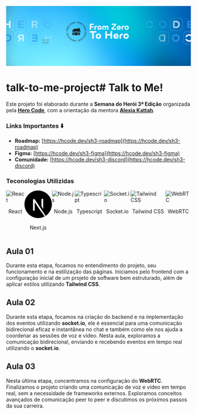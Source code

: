 <img width="auto" src="https://github.com/HeroCodeBR/.github/blob/main/GITHUB.png">

# talk-to-me-project# Talk to Me!

Este projeto foi elaborado durante a **Semana do Herói 3ª Edição** organizada pela [**Hero Code**](https://herocode.com.br/), com a orientação da mentora [**Alexia Kattah**](https://www.linkedin.com/in/alexiakattah/).

### Links Importantes ⬇️

- **Roadmap:** [https://hcode.dev/sh3-roadmap](https://hcode.dev/sh3-roadmap)
- **Figma:** [https://hcode.dev/sh3-figma](https://hcode.dev/sh3-figma)
- **Comunidade:** [https://hcode.dev/sh3-discord](https://hcode.dev/sh3-discord)

### Teconologias Utilizidas

<div style="display: flex; justify-content: space-between;">
    <div>
        <img src="https://herocode.com.br/_next/image/?url=%2Flogo%2Freact.png&w=128&q=75" alt="React" width="100px">
        <p align="center">React</p>
    </div>
    <div>
        <svg width="80" height="80" viewBox="0 0 256 256" version="1.1" xmlns="http://www.w3.org/2000/svg" xmlns:xlink="http://www.w3.org/1999/xlink" preserveAspectRatio="xMidYMid" fill="#000000"><g id="SVGRepo_bgCarrier" stroke-width="0"></g><g id="SVGRepo_tracerCarrier" stroke-linecap="round" stroke-linejoin="round"></g><g id="SVGRepo_iconCarrier"> <g> <path d="M119.616813,0.0688905149 C119.066276,0.118932037 117.314565,0.294077364 115.738025,0.419181169 C79.3775171,3.69690087 45.3192571,23.3131775 23.7481916,53.4631946 C11.7364614,70.2271045 4.05395894,89.2428829 1.15112414,109.384595 C0.12512219,116.415429 0,118.492153 0,128.025062 C0,137.557972 0.12512219,139.634696 1.15112414,146.665529 C8.10791789,194.730411 42.3163245,235.11392 88.7116325,250.076335 C97.0197458,252.753556 105.778299,254.580072 115.738025,255.680985 C119.616813,256.106338 136.383187,256.106338 140.261975,255.680985 C157.453763,253.779407 172.017986,249.525878 186.382014,242.194795 C188.584164,241.068861 189.00958,240.768612 188.709286,240.518404 C188.509091,240.36828 179.124927,227.782837 167.86393,212.570214 L147.393939,184.922273 L121.743891,146.965779 C107.630108,126.098464 96.0187683,109.034305 95.9186706,109.034305 C95.8185728,109.009284 95.7184751,125.873277 95.6684262,146.465363 C95.5933529,182.52028 95.5683284,183.971484 95.1178886,184.82219 C94.4672532,186.048207 93.9667644,186.548623 92.915738,187.099079 C92.114956,187.499411 91.4142717,187.574474 87.6355816,187.574474 L83.3063539,187.574474 L82.1552297,186.848872 C81.4044966,186.373477 80.8539589,185.747958 80.4785924,185.022356 L79.9530792,183.896422 L80.0031281,133.729796 L80.0782014,83.5381493 L80.8539589,82.5623397 C81.25435,82.0369037 82.1051808,81.3613431 82.7057674,81.0360732 C83.7317693,80.535658 84.1321603,80.4856165 88.4613881,80.4856165 C93.5663734,80.4856165 94.4172043,80.6857826 95.7434995,82.1369867 C96.1188661,82.5373189 110.007429,103.454675 126.623656,128.650581 C143.239883,153.846488 165.962072,188.250034 177.122972,205.139048 L197.392766,235.839522 L198.418768,235.163961 C207.502639,229.259062 217.112023,220.852086 224.719453,212.09482 C240.910264,193.504394 251.345455,170.835585 254.848876,146.665529 C255.874878,139.634696 256,137.557972 256,128.025062 C256,118.492153 255.874878,116.415429 254.848876,109.384595 C247.892082,61.3197135 213.683675,20.9362052 167.288368,5.97379012 C159.105376,3.32158945 150.396872,1.49507389 140.637341,0.394160408 C138.234995,0.143952798 121.693842,-0.131275573 119.616813,0.0688905149 L119.616813,0.0688905149 Z M172.017986,77.4831252 C173.219159,78.0836234 174.195112,79.2345784 174.545455,80.435575 C174.74565,81.0861148 174.795699,94.9976579 174.74565,126.348671 L174.670577,171.336 L166.73783,159.17591 L158.780059,147.01582 L158.780059,114.313685 C158.780059,93.1711423 158.880156,81.2862808 159.030303,80.7108033 C159.430694,79.3096407 160.306549,78.2087272 161.507722,77.5581875 C162.533724,77.0327515 162.909091,76.98271 166.837928,76.98271 C170.541544,76.98271 171.19218,77.0327515 172.017986,77.4831252 Z" fill="#000000"> </path> </g> </g></svg>
        <p align="center">Next.js</p>
    </div>
    <div>
        <img src="https://herocode.com.br/_next/image/?url=%2Flogo%2Fnodejs.png&w=128&q=75" alt="Node.js" width="100px">
        <p align="center">Node.js</p>
    </div>
    <div>
        <img src="https://herocode.com.br/_next/image/?url=%2Flogo%2Ftypescript.png&w=128&q=75" alt="Typescript" width="100px">
        <p align="center">Typescript</p>
    </div>
    <div>
        <img src="https://herocode.com.br/_next/image/?url=%2Flogo%2Fsocketio.png&w=128&q=75" alt="Socket.io" width="100px">
        <p align="center">Socket.io</p>
    </div>
    <div>
        <img src="https://herocode.com.br/_next/image/?url=%2Flogo%2Ftailwind.webp&w=128&q=40" alt="Tailwind CSS" width="100px">
        <p align="center">Tailwind CSS</p>
    </div>
    <div>
        <img src="https://herocode.com.br/_next/image/?url=%2Flogo%2Fwebrtc.png&w=128&q=75" alt="WebRTC" width="100px">
        <p align="center">WebRTC</p>
    </div>
</div>


## Aula 01

Durante esta etapa, focamos no entendimento do projeto, seu funcionamento e na estilização das páginas. Iniciamos pelo frontend com a configuração inicial de um projeto de software bem estruturado, além de aplicar estilos utilizando **Tailwind CSS**.

## Aula 02

Durante esta etapa, focamos na criação do backend e na implementação dos eventos utilizando **socket.io**, ele é essencial para uma comunicação bidirecional eficaz e instantânea no chat e também como ele nos ajuda a coordenar as sessões de voz e vídeo. Nesta aula, exploramos a comunicação bidirecional, enviando e recebendo eventos em tempo real utilizando o **socket.io**.


## Aula 03

Nesta última etapa, concentramos na configuração do **WebRTC**. Finalizamos o projeto criando uma comunicação de voz e vídeo em tempo real, sem a necessidade de frameworks externos. Exploramos conceitos avançados de comunicação peer to peer e discutimos os próximos passos da sua carreira.
